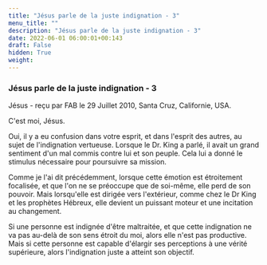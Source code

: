 ```yaml
---
title: "Jésus parle de la juste indignation - 3"
menu_title: ""
description: "Jésus parle de la juste indignation - 3"
date: 2022-06-01 06:00:01+00:143
draft: False
hidden: True
weight:
---
```

### Jésus parle de la juste indignation - 3

Jésus - reçu par FAB le 29 Juillet 2010, Santa Cruz, Californie, USA.

C'est moi, Jésus.

Oui, il y a eu confusion dans votre esprit, et dans l'esprit des autres, au sujet de l'indignation vertueuse. Lorsque le Dr. King a parlé, il avait un grand sentiment d'un mal commis contre lui et son peuple. Cela lui a donné le stimulus nécessaire pour poursuivre sa mission.

Comme je l'ai dit précédemment, lorsque cette émotion est étroitement focalisée, et que l'on ne se préoccupe que de soi-même, elle perd de son pouvoir. Mais lorsqu'elle est dirigée vers l'extérieur, comme chez le Dr King et les prophètes Hébreux, elle devient un puissant moteur et une incitation au changement.

Si une personne est indignée d'être maltraitée, et que cette indignation ne va pas au-delà de son sens étroit du moi, alors elle n'est pas productive. Mais si cette personne est capable d'élargir ses perceptions à une vérité supérieure, alors l'indignation juste a atteint son objectif.